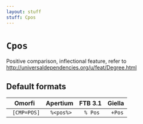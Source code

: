 ```yaml
---
layout: stuff
stuff: Cpos
---
```

# ` Cpos `

Positive comparison, inflectional feature, refer to http://universaldependencies.org/u/feat/Degree.html

## Default formats
| Omorfi | Apertium | FTB 3.1 | Giella |
|:------:|:--------:|:-------:|:------:|
| ` [CMP=POS]` | ` %<pos%>` | ` % Pos` | ` +Pos`  |
